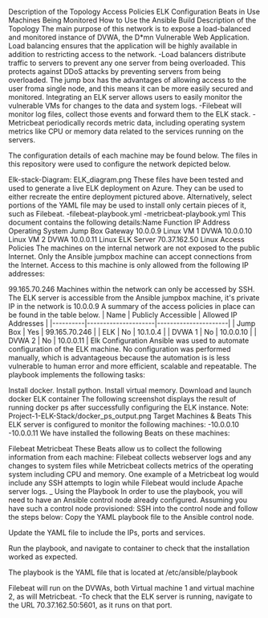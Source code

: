 
Description of the Topology
Access Policies
ELK Configuration
Beats in Use
Machines Being Monitored
How to Use the Ansible Build
Description of the Topology
The main purpose of this network is to expose a load-balanced and monitored instance of DVWA, the D*mn Vulnerable Web Application. Load balancing ensures that the application will be highly available in addition to restricting access to the network. -Load balancers distribute traffic to servers to prevent any one server from being overloaded. This protects against DDoS attacks by preventing servers from being overloaded. The jump box has the advantages of allowing access to the user froma single node, and this means it can be more easily secured and monitored. Integrating an ELK server allows users to easily monitor the vulnerable VMs for changes to the data and system logs. -Filebeat will monitor log files, collect those events and forward them to the ELK stack. -Metricbeat periodically records metric data, including operating system metrics like CPU or memory data related to the services running on the servers.

The configuration details of each machine may be found below.
The files in this repository were used to configure the network depicted below.

Elk-stack-Diagram: ELK_diagram.png These files have been tested and used to generate a live ELK deployment on Azure. They can be used to either recreate the entire deployment pictured above. Alternatively, select portions of the YAML file may be used to install only certain pieces of it, such as Filebeat. -filebeat-playbook.yml -metricbeat-playbook.yml This document contains the following details:Name	Function	IP Address	Operating System
Jump Box	Gateway	10.0.0.9	Linux
VM 1	DVWA	10.0.0.10	Linux
VM 2	DVWA	10.0.0.11	Linux
ELK	Server	70.37.162.50	Linux
Access Policies
The machines on the internal network are not exposed to the public Internet. Only the Ansible jumpbox machine can accept connections from the Internet. Access to this machine is only allowed from the following IP addresses:

99.165.70.246 Machines within the network can only be accessed by SSH.
The ELK server is accessible from the Ansible jumpbox machine, it's private IP in the network is 10.0.0.9 A summary of the access policies in place can be found in the table below. | Name | Publicly Accessible | Allowed IP Addresses | |----------|---------------------|----------------------| | Jump Box | Yes | 99.165.70.246 | | ELK | No | 10.1.0.4 | | DVWA 1 | No | 10.0.0.10 | | DVWA 2 | No | 10.0.0.11 |
Elk Configuration
Ansible was used to automate configuration of the ELK machine. No configuration was performed manually, which is advantageous because the automation is is less vulnerable to human error and more efficient, scalable and repeatable. The playbook implements the following tasks:

Install docker.
Install python.
Install virtual memory.
Download and launch docker ELK container
The following screenshot displays the result of running docker ps after successfully configuring the ELK instance. Note: Project-1-ELK-Stack/docker_ps_output.png
Target Machines & Beats
This ELK server is configured to monitor the following machines: -10.0.0.10 -10.0.0.11 We have installed the following Beats on these machines:

Filebeat
Metricbeat These Beats allow us to collect the following information from each machine:
Filebeat collects webserver logs and any changes to system files while Metricbeat collects metrics of the operating system including CPU and memory. One example of a Metricbeat log would include any SSH attempts to login while Filebeat would include Apache server logs. _
Using the Playbook
In order to use the playbook, you will need to have an Ansible control node already configured. Assuming you have such a control node provisioned: SSH into the control node and follow the steps below:
Copy the YAML playbook file to the Ansible control node.

Update the YAML file to include the IPs, ports and services.

Run the playbook, and navigate to container to check that the installation worked as expected.

The playbook is the YAML file that is located at /etc/ansible/playbook

Filebeat will run on the DVWAs, both Virtual machine 1 and virtual machine 2, as will Metricbeat. -To check that the ELK server is running, navigate to the URL 70.37.162.50:5601, as it runs on that port.
